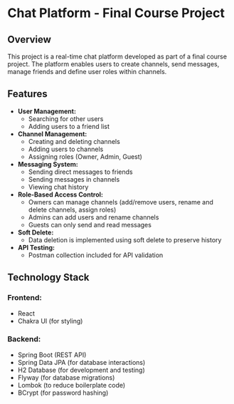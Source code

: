 # Chat Platform - Final Course Project

## Overview

This project is a real-time chat platform developed as part of a final course project. The platform enables users to create channels, send messages, manage friends and define user roles within channels.

## Features

- **User Management:**
  - Searching for other users
  - Adding users to a friend list
- **Channel Management:**
  - Creating and deleting channels
  - Adding users to channels
  - Assigning roles (Owner, Admin, Guest)
- **Messaging System:**
  - Sending direct messages to friends
  - Sending messages in channels
  - Viewing chat history
- **Role-Based Access Control:**
  - Owners can manage channels (add/remove users, rename and delete channels, assign roles)
  - Admins can add users and rename channels
  - Guests can only send and read messages
- **Soft Delete:**
  - Data deletion is implemented using soft delete to preserve history
- **API Testing:**
  - Postman collection included for API validation

## Technology Stack

### Frontend:

- React
- Chakra UI (for styling)

### Backend:

- Spring Boot (REST API)
- Spring Data JPA (for database interactions)
- H2 Database (for development and testing)
- Flyway (for database migrations)
- Lombok (to reduce boilerplate code)
- BCrypt (for password hashing)

